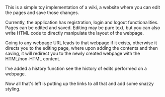 This is a simple toy implementation of a wiki, a website where you can edit the pages and save those changes.

Currently, the application has registration, login and logout functionalities. Pages can be edited and saved. Editing may be pure text, but you
can also write HTML code to directly manipulate the layout of the webpage.

Going to any webpage URL leads to that webpage if it exists, otherwise it directs you to the editing page, where upon adding the contents and 
then saving, it will redirect you to the newly created webpage with the HTML/non-HTML content.

I've added a history function see the history of edits performed on a webpage. 

Now all that's left is putting up the links to all that and add some snazzy styling.